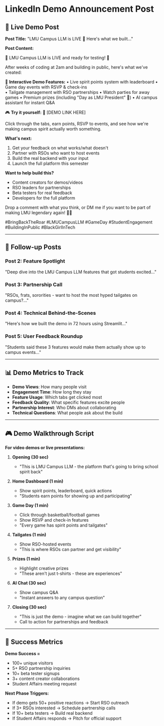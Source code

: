 # LinkedIn Demo Announcement Post

## 🚀 Live Demo Post

**Post Title:** "LMU Campus LLM is LIVE 🦁 Here's what we built..."

**Post Content:**

🚨 LMU Campus LLM is LIVE and ready for testing! 🦁

After weeks of coding at 2am and building in public, here's what we've created:

🎯 **Interactive Demo Features:**
• Live spirit points system with leaderboard
• Game day events with RSVP & check-ins  
• Tailgate management with RSO partnerships
• Watch parties for away games
• Premium prizes (including "Day as LMU President" 👀)
• AI campus assistant for instant Q&A

🎮 **Try it yourself:**
🔗 [DEMO LINK HERE]

Click through the tabs, earn points, RSVP to events, and see how we're making campus spirit actually worth something.

**What's next:**
1. Get your feedback on what works/what doesn't
2. Partner with RSOs who want to host events
3. Build the real backend with your input
4. Launch the full platform this semester

**Want to help build this?**
- Content creators for demos/videos
- RSO leaders for partnerships  
- Beta testers for real feedback
- Developers for the full platform

Drop a comment with what you think, or DM me if you want to be part of making LMU legendary again! 🦁💥

#BringBackTheRoar #LMUCampusLLM #GameDay #StudentEngagement #BuildingInPublic #BlackGirlInTech

---

## 🎯 Follow-up Posts

### Post 2: Feature Spotlight
"Deep dive into the LMU Campus LLM features that got students excited..."

### Post 3: Partnership Call
"RSOs, frats, sororities - want to host the most hyped tailgates on campus?..."

### Post 4: Technical Behind-the-Scenes
"Here's how we built the demo in 72 hours using Streamlit..."

### Post 5: User Feedback Roundup
"Students said these 3 features would make them actually show up to campus events..."

---

## 📊 Demo Metrics to Track

- **Demo Views**: How many people visit
- **Engagement Time**: How long they stay
- **Feature Usage**: Which tabs get clicked most
- **Feedback Quality**: What specific features excite people
- **Partnership Interest**: Who DMs about collaborating
- **Technical Questions**: What people ask about the build

---

## 🎮 Demo Walkthrough Script

**For video demos or live presentations:**

1. **Opening (30 sec)**
   - "This is LMU Campus LLM - the platform that's going to bring school spirit back"

2. **Home Dashboard (1 min)**
   - Show spirit points, leaderboard, quick actions
   - "Students earn points for showing up and participating"

3. **Game Day (1 min)**
   - Click through basketball/football games
   - Show RSVP and check-in features
   - "Every game has spirit points and tailgates"

4. **Tailgates (1 min)**
   - Show RSO-hosted events
   - "This is where RSOs can partner and get visibility"

5. **Prizes (1 min)**
   - Highlight creative prizes
   - "These aren't just t-shirts - these are experiences"

6. **AI Chat (30 sec)**
   - Show campus Q&A
   - "Instant answers to any campus question"

7. **Closing (30 sec)**
   - "This is just the demo - imagine what we can build together"
   - Call to action for partnerships and feedback

---

## 🎉 Success Metrics

**Demo Success =**
- 100+ unique visitors
- 5+ RSO partnership inquiries  
- 10+ beta tester signups
- 3+ content creator collaborations
- Student Affairs meeting request

**Next Phase Triggers:**
- If demo gets 50+ positive reactions → Start RSO outreach
- If 3+ RSOs interested → Schedule partnership calls
- If 10+ beta testers → Build real backend
- If Student Affairs responds → Pitch for official support